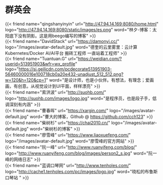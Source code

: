 # 群英会



{{< friend name="qingshanyinyin" url="http://47.94.14.169:8080/home.html" logo="http://47.94.14.169:8080/static/images/es.png" word="林夕-博客：太阳底下没有阴影。这是用beego编写的博客" >}}  
{{< friend name="DavidStack" url="https://damonyi.cc/" logo="/images/avatar-default.jpg" word="德奎的云里雾里：云计算 Kubernetes/Docker AI/AI平台 搬砖工程师 一直站着工程师" >}}  
{{< friend name="Tuantuan.G" url="https://weidian.com/?userid=513951903&wfr=wx_profile" logo="https://si.geilicdn.com/pcdecorate513951903-56460000016e100718cb0a20e432-unadjust_512_512.png?w=120&h=120&cp=1" word="是设计师，也是小伙伴。有想法，有理念；爱画画，有创意。从视觉设计到UI平面，样样漂亮" >}}  
{{< friend name="索洪波" url="http://suohb.com/" logo="http://suohb.com/images/logo.jpg" word="是程序员，也是段子手，低调深刻有内涵" >}}  
{{< friend name="曹春晖" url="https://xargin.com/" logo="/images/avatar-default.jpg" word="曹大的博客，Github @ https://github.com/cch123" >}}  
{{< friend name="柴树杉" url="https://chai2010.cn/" logo="/images/avatar-default.jpg" word="柴树杉的博客" >}}  
{{< friend name="廖雪峰" url="https://www.liaoxuefeng.com/" logo="/images/avatar-default.jpg" word="廖雪峰的官方网站" >}}  
{{< friend name="阮一峰" url="http://www.ruanyifeng.com/blog/" logo="http://www.ruanyifeng.com/blog/images/person2_s.jpg" word="阮一峰的网络日志" >}}  
{{< friend name="蓝调口琴网" url="http://www.tenholes.com/" logo="http://cache1.tenholes.com/pc/images/logo.jpg" word="晓松的布鲁斯口琴站  " >}}  
